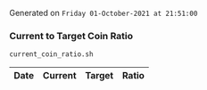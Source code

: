 Generated on `Friday 01-October-2021 at 21:51:00`

### Current to Target Coin Ratio
`current_coin_ratio.sh`

Date|Current|Target|Ratio
---|---|---|---

